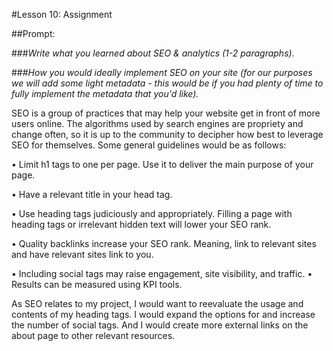 #Lesson 10: Assignment

##Prompt:

###_Write what you learned about SEO & analytics (1-2 paragraphs)._

###_How you would ideally implement SEO on your site (for our purposes we will add some light metadata - this would be if you had plenty of time to fully implement the metadata that you'd like)._

SEO is a group of practices that may help your website get in front of more users online. The algorithms used by search engines are propriety and change often, so it is up to the community to decipher how best to leverage SEO for themselves. Some general guidelines would be as follows:

• Limit h1 tags to one per page. Use it to deliver the main purpose of your page.

• Have a relevant title in your head tag.

• Use heading tags judiciously and appropriately. Filling a page with heading tags or irrelevant hidden text will lower your SEO rank.

• Quality backlinks increase your SEO rank. Meaning, link to relevant sites and have relevant sites link to you.

• Including social tags may raise engagement, site visibility, and traffic.
• Results can be measured using KPI tools.

As SEO relates to my project, I would want to reevaluate the usage and contents of my heading tags. I would expand the options for and increase the number of social tags. And I would create more external links on the about page to other relevant resources.
